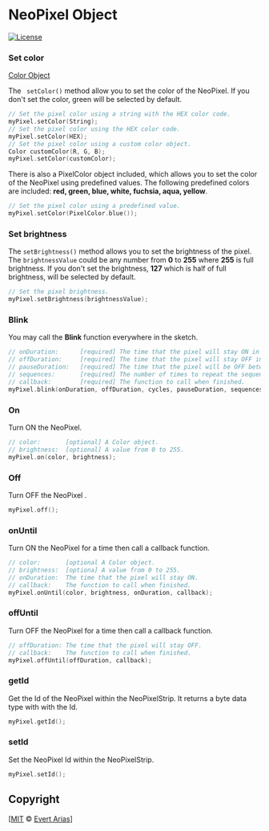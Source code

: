 # NeoPixel Object

[![License](http://img.shields.io/:license-mit-blue.svg)](http://doge.mit-license.org)



### Set color

[Color Object](/docs/Color.md)

The ``` setColor()``` method allow you to set the color of the NeoPixel. If you don't set the color, green will be selected by default.

```c++
// Set the pixel color using a string with the HEX color code.
myPixel.setColor(String);
// Set the pixel color using the HEX color code.
myPixel.setColor(HEX);
// Set the pixel color using a custom color object.
Color customColor(R, G, B);
myPixel.setColor(customColor);
```

There is also a PixelColor object included, which allows you to set the color of the NeoPixel using predefined values. The following predefined colors are included: **red, green, blue, white, fuchsia, aqua, yellow**.

```c++
// Set the pixel color using a predefined value.
myPixel.setColor(PixelColor.blue());
```



### Set brightness

The ```setBrightness()```  method allows you to set the brightness of the pixel. The ```brightnessValue``` could be any number from **0** to **255** where **255** is full brightness. If you don't set the brightness, **127** which is half of full brightness, will be selected by default.

```c++
// Set the pixel brightness.
myPixel.setBrightness(brightnessValue);
```



### Blink

You may call the **Blink** function everywhere in the sketch. 

```c++
// onDuration: 		[required] The time that the pixel will stay ON in the cycle.
// offDuration: 	[required] The time that the pixel will stay OFF in the cycle.
// pauseDuration: 	[required] The time that the pixel will be OFF between sequences.
// sequences: 		[required] The number of times to repeat the sequences.
// callback: 		[required] The function to call when finished.
myPixel.blink(onDuration, offDuration, cycles, pauseDuration, sequences, callback);
```



### On

Turn ON the NeoPixel.

```` c++
// color: 		[optional] A Color object.
// brightness: 	[optional] A value from 0 to 255.
myPixel.on(color, brightness);
````



### Off

Turn OFF the NeoPixel .

```` c++
myPixel.off();
````



### onUntil

Turn ON the NeoPixel for a time then call a callback function.

```` c++
// color:       [optional A Color object.
// brightness: 	[optiona] A value from 0 to 255.
// onDuration: 	The time that the pixel will stay ON.
// callback: 	The function to call when finished.
myPixel.onUntil(color, brightness, onDuration, callback);
````



### offUntil

Turn OFF the NeoPixel for a time then call a callback function.

```` c++
// offDuration: The time that the pixel will stay OFF.
// callback: 	The function to call when finished.
myPixel.offUntil(offDuration, callback);
````



### getId

Get the Id of the NeoPixel within the NeoPixelStrip.  It returns a byte data type with with the Id.

```` c++
myPixel.getId();
````



### setId

Set the NeoPixel Id within the NeoPixelStrip. 

```` c++
myPixel.setId();
````





## Copyright

[[MIT](../LICENSE.md) © [Evert Arias](https://ariascode.com)]
